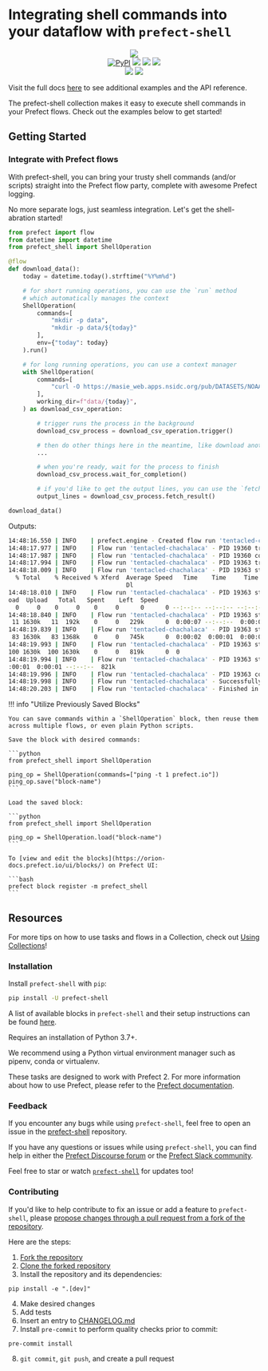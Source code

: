 # Integrating shell commands into your dataflow with `prefect-shell`

<p align="center">
    <img src="https://user-images.githubusercontent.com/15331990/216169092-20cc6e77-ee3b-4aef-a8e7-02747eb5a549.png">
    <br>
    <a href="https://pypi.python.org/pypi/prefect-shell/" alt="PyPI version">
        <img alt="PyPI" src="https://img.shields.io/pypi/v/prefect-shell?color=0052FF&labelColor=090422"></a>
    <a href="https://github.com/PrefectHQ/prefect-shell/" alt="Stars">
        <img src="https://img.shields.io/github/stars/PrefectHQ/prefect-shell?color=0052FF&labelColor=090422" /></a>
    <a href="https://pepy.tech/badge/prefect-shell/" alt="Downloads">
        <img src="https://img.shields.io/pypi/dm/prefect-shell?color=0052FF&labelColor=090422" /></a>
    <a href="https://github.com/PrefectHQ/prefect-shell/pulse" alt="Activity">
        <img src="https://img.shields.io/github/commit-activity/m/PrefectHQ/prefect-shell?color=0052FF&labelColor=090422" /></a>
    <br>
    <a href="https://prefect-community.slack.com" alt="Slack">
        <img src="https://img.shields.io/badge/slack-join_community-red.svg?color=0052FF&labelColor=090422&logo=slack" /></a>
    <a href="https://discourse.prefect.io/" alt="Discourse">
        <img src="https://img.shields.io/badge/discourse-browse_forum-red.svg?color=0052FF&labelColor=090422&logo=discourse" /></a>
</p>

Visit the full docs [here](https://PrefectHQ.github.io/prefect-shell) to see additional examples and the API reference.

The prefect-shell collection makes it easy to execute shell commands in your Prefect flows. Check out the examples below to get started!

## Getting Started

### Integrate with Prefect flows

With prefect-shell, you can bring your trusty shell commands (and/or scripts) straight into the Prefect flow party, complete with awesome Prefect logging.

No more separate logs, just seamless integration. Let's get the shell-abration started!

```python
from prefect import flow
from datetime import datetime
from prefect_shell import ShellOperation

@flow
def download_data():
    today = datetime.today().strftime("%Y%m%d")

    # for short running operations, you can use the `run` method
    # which automatically manages the context
    ShellOperation(
        commands=[
            "mkdir -p data",
            "mkdir -p data/${today}"
        ],
        env={"today": today}
    ).run()

    # for long running operations, you can use a context manager
    with ShellOperation(
        commands=[
            "curl -O https://masie_web.apps.nsidc.org/pub/DATASETS/NOAA/G02135/north/daily/data/N_seaice_extent_daily_v3.0.csv",
        ],
        working_dir=f"data/{today}",
    ) as download_csv_operation:

        # trigger runs the process in the background
        download_csv_process = download_csv_operation.trigger()

        # then do other things here in the meantime, like download another file
        ...

        # when you're ready, wait for the process to finish
        download_csv_process.wait_for_completion()

        # if you'd like to get the output lines, you can use the `fetch_result` method
        output_lines = download_csv_process.fetch_result()

download_data()
```

Outputs:
```bash
14:48:16.550 | INFO    | prefect.engine - Created flow run 'tentacled-chachalaca' for flow 'download-data'
14:48:17.977 | INFO    | Flow run 'tentacled-chachalaca' - PID 19360 triggered with 2 commands running inside the '.' directory.
14:48:17.987 | INFO    | Flow run 'tentacled-chachalaca' - PID 19360 completed with return code 0.
14:48:17.994 | INFO    | Flow run 'tentacled-chachalaca' - PID 19363 triggered with 1 commands running inside the PosixPath('data/20230201') directory.
14:48:18.009 | INFO    | Flow run 'tentacled-chachalaca' - PID 19363 stream output:
  % Total    % Received % Xferd  Average Speed   Time    Time     Time  Current
                                 Dl
14:48:18.010 | INFO    | Flow run 'tentacled-chachalaca' - PID 19363 stream output:
oad  Upload   Total   Spent    Left  Speed
  0     0    0     0    0     0      0      0 --:--:-- --:--:-- --:--:--     0
14:48:18.840 | INFO    | Flow run 'tentacled-chachalaca' - PID 19363 stream output:
 11 1630k   11  192k    0     0   229k      0  0:00:07 --:--:--  0:00:07  231k
14:48:19.839 | INFO    | Flow run 'tentacled-chachalaca' - PID 19363 stream output:
 83 1630k   83 1368k    0     0   745k      0  0:00:02  0:00:01  0:00:01  747k
14:48:19.993 | INFO    | Flow run 'tentacled-chachalaca' - PID 19363 stream output:
100 1630k  100 1630k    0     0   819k      0  0
14:48:19.994 | INFO    | Flow run 'tentacled-chachalaca' - PID 19363 stream output:
:00:01  0:00:01 --:--:--  821k
14:48:19.996 | INFO    | Flow run 'tentacled-chachalaca' - PID 19363 completed with return code 0.
14:48:19.998 | INFO    | Flow run 'tentacled-chachalaca' - Successfully closed all open processes.
14:48:20.203 | INFO    | Flow run 'tentacled-chachalaca' - Finished in state Completed()
```

!!! info "Utilize Previously Saved Blocks"

    You can save commands within a `ShellOperation` block, then reuse them across multiple flows, or even plain Python scripts.
    
    Save the block with desired commands:

    ```python
    from prefect_shell import ShellOperation

    ping_op = ShellOperation(commands=["ping -t 1 prefect.io"])
    ping_op.save("block-name")
    ```

    Load the saved block:

    ```python
    from prefect_shell import ShellOperation

    ping_op = ShellOperation.load("block-name")
    ```

    To [view and edit the blocks](https://orion-docs.prefect.io/ui/blocks/) on Prefect UI:

    ```bash
    prefect block register -m prefect_shell
    ```

## Resources

For more tips on how to use tasks and flows in a Collection, check out [Using Collections](https://orion-docs.prefect.io/collections/usage/)!

### Installation

Install `prefect-shell` with `pip`:

```bash
pip install -U prefect-shell
```

A list of available blocks in `prefect-shell` and their setup instructions can be found [here](https://PrefectHQ.github.io/prefect-shell/blocks_catalog).

Requires an installation of Python 3.7+.

We recommend using a Python virtual environment manager such as pipenv, conda or virtualenv.

These tasks are designed to work with Prefect 2. For more information about how to use Prefect, please refer to the [Prefect documentation](https://orion-docs.prefect.io/).

### Feedback

If you encounter any bugs while using `prefect-shell`, feel free to open an issue in the [prefect-shell](https://github.com/PrefectHQ/prefect-shell) repository.

If you have any questions or issues while using `prefect-shell`, you can find help in either the [Prefect Discourse forum](https://discourse.prefect.io/) or the [Prefect Slack community](https://prefect.io/slack).

Feel free to star or watch [`prefect-shell`](https://github.com/PrefectHQ/prefect-shell) for updates too!
 
### Contributing
 
If you'd like to help contribute to fix an issue or add a feature to `prefect-shell`, please [propose changes through a pull request from a fork of the repository](https://docs.github.com/en/pull-requests/collaborating-with-pull-requests/proposing-changes-to-your-work-with-pull-requests/creating-a-pull-request-from-a-fork).
 
Here are the steps:

1. [Fork the repository](https://docs.github.com/en/get-started/quickstart/fork-a-repo#forking-a-repository)
2. [Clone the forked repository](https://docs.github.com/en/get-started/quickstart/fork-a-repo#cloning-your-forked-repository)
3. Install the repository and its dependencies:
```
pip install -e ".[dev]"
```
4. Make desired changes
5. Add tests
6. Insert an entry to [CHANGELOG.md](https://github.com/PrefectHQ/prefect-shell/blob/main/CHANGELOG.md)
7. Install `pre-commit` to perform quality checks prior to commit:
```
pre-commit install
```
8. `git commit`, `git push`, and create a pull request
